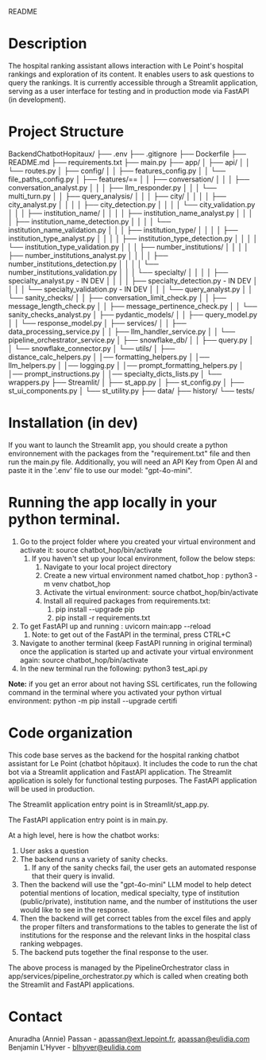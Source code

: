 README

# Description
The hospital ranking assistant allows interaction with Le Point's hospital rankings and exploration of its content. It enables users to ask questions to query the rankings. It is currently accessible through a Streamlit application, serving as a user interface for testing and in production mode via FastAPI (in development).

# Project Structure

BackendChatbotHopitaux/
├── .env
├── .gitignore
├── Dockerfile
├── README.md
├── requirements.txt
├── main.py
├── app/
│   ├── api/
│   │   └── routes.py
│   ├── config/
│   │   ├── features_config.py
│   │   └── file_paths_config.py
│   ├── features/==
│   │   ├── conversation/
│   │   │  ├── conversation_analyst.py
│   │   │  ├── llm_responder.py
│   │   │  └── multi_turn.py
│   │   ├── query_analysis/
│   │   │  ├── city/
│   │   │  │   ├── city_analyst.py
│   │   │  │   ├── city_detection.py
│   │   │  │   └── city_validation.py
│   │   │  ├── institution_name/
│   │   │  │   ├── institution_name_analyst.py
│   │   │  │   ├── institution_name_detection.py
│   │   │  │   └── institution_name_validation.py
│   │   │  ├── institution_type/
│   │   │  │   ├── institution_type_analyst.py
│   │   │  │   ├── institution_type_detection.py
│   │   │  │   └── institution_type_validation.py
│   │   │  ├── number_institutions/
│   │   │  │   ├── number_institutions_analyst.py
│   │   │  │   ├── number_institutions_detection.py
│   │   │  │   └── number_institutions_validation.py
│   │   │  └── specialty/
│   │   │  │   ├── specialty_analyst.py - IN DEV
│   │   │  │   ├── specialty_detection.py - IN DEV
│   │   │  │   └── specialty_validation.py - IN DEV
│   │   │  └── query_analyst.py
│   │   └── sanity_checks/
│   │      ├── conversation_limit_check.py
│   │      ├── message_length_check.py
│   │      ├── message_pertinence_check.py
│   │      └── sanity_checks_analyst.py
│   ├── pydantic_models/
│   │   ├── query_model.py
│   │   └── response_model.py
│   ├── services/
│   │   ├── data_processing_service.py
│   │   ├── llm_handler_service.py
│   │   └── pipeline_orchestrator_service.py
│   ├── snowflake_db/
│   │   ├── query.py
│   │   └── snowflake_connector.py
│   └── utils/
│       ├── distance_calc_helpers.py
│       │── formatting_helpers.py
│       │── llm_helpers.py
│       │── logging.py
│       │── prompt_formatting_helpers.py
│       │── prompt_instructions.py
│       │── specialty_dicts_lists.py
│       └── wrappers.py
├── Streamlit/
│   ├── st_app.py
│   ├── st_config.py
│   ├── st_ui_components.py
│   └── st_utility.py
├── data/
├── history/
└── tests/



# Installation (in dev)
If you want to launch the Streamlit app, you should create a python environnement with the packages from the "requirement.txt" file and then run the main.py file. 
Additionally, you will need an API Key from Open AI and paste it in the '.env' file  to use our model: "gpt-4o-mini".


# Running the app locally in your python terminal. 
1. Go to the project folder where you created your virtual environment and activate it: source chatbot_hop/bin/activate
   1. If you haven't set up your local environment, follow the below steps: 
      1. Navigate to your local project directory
      2. Create a new virtual environment named chatbot_hop : python3 -m venv chatbot_hop
      3. Activate the virtual environment: source chatbot_hop/bin/activate
      4. Install all required packages from requirements.txt: 
         1. pip install --upgrade pip
         2. pip install -r requirements.txt
2. To get FastAPI up and running : uvicorn main:app --reload
   1. Note: to get out of the FastAPI in the terminal, press CTRL+C
3. Navigate to another terminal (keep FastAPI running in original terminal) once the application is started up and activate your virtual environment again: source chatbot_hop/bin/activate
4. In the new terminal run the following: python3 test_api.py

**Note:** if you get an error about not having SSL certificates, run the following command in the terminal where you activated your python virtual environment: python -m pip install --upgrade certifi


# Code organization
This code base serves as the backend for the hospital ranking chatbot assistant for Le Point (chatbot hôpitaux). It includes the code to run the chat bot via a Streamlit application and FastAPI application. The Streamlit application is solely for functional testing purposes. The FastAPI application will be used in production. 

The Streamlit application entry point is in Streamlit/st_app.py.

The FastAPI application entry point is in main.py.

At a high level, here is how the chatbot works:
1. User asks a question 
2. The backend runs a variety of sanity checks.
   1. If any of the sanity checks fail, the user gets an automated response that their query is invalid. 
3. Then the backend will use the "gpt-4o-mini" LLM model to help detect potential mentions of location, medical specialty, type of institution (public/private), institution name, and the number of institutions the user would like to see in the response. 
4. Then the backend will get correct tables from the excel files and apply the proper filters and transformations to the tables to generate the list of institutions for the response and the relevant links in the hospital class ranking webpages. 
5. The backend puts together the final response to the user. 

The above process is managed by the PipelineOrchestrator class in app/services/pipeline_orchestrator.py which is called when creating both the Streamlit and FastAPI applications.

# Contact
Anuradha (Annie) Passan - apassan@ext.lepoint.fr, apassan@eulidia.com
Benjamin L'Hyver - blhyver@eulidia.com
